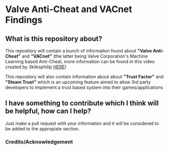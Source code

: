 # Valve Anti-Cheat and VACnet Findings

## What is this repository about?
This repository will contain a bunch of information found about **"Valve Anti-Cheat"** and **"VACnet"** (the latter being Valve Corporation's Machine Learning based Anti-Cheat, more information can be found in this video created by 3kliksphilip [HERE](https://www.youtube.com/watch?v=SnRgW54EWwA))

This repository will also contain information about about **"Trust Factor"** and **"Steam Trust"** which is an upcoming feature aimed to allow 3rd party developers to implement a trust based system into their games/applications


## I have something to contribute which I think will be helpful, how can I help?

Just make a pull request with your information and it will be considered to be added to the appropiate section.


### Credits/Acknowledgement
